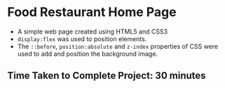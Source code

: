 # Food Restaurant Home Page
- A simple web page created using HTML5 and CSS3
- `display:flex` was used to position elements.
- The `::before`, `position:absolute` and `z-index` properties of CSS were used to add and position the background image.

## Time Taken to Complete Project: 30 minutes

